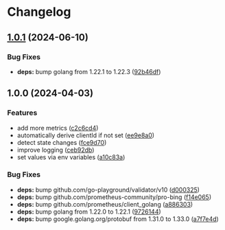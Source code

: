 # Changelog

## [1.0.1](https://github.com/soerenschneider/device-stalker/compare/v1.0.0...v1.0.1) (2024-06-10)


### Bug Fixes

* **deps:** bump golang from 1.22.1 to 1.22.3 ([92b46df](https://github.com/soerenschneider/device-stalker/commit/92b46df016fa48c0a67190b8f8b5d37e5c012a2b))

## 1.0.0 (2024-04-03)


### Features

* add more metrics ([c2c6cd4](https://github.com/soerenschneider/device-stalker/commit/c2c6cd43792ef93bfdd040b4640821df111ba538))
* automatically derive clientId if not set ([ee9e8a0](https://github.com/soerenschneider/device-stalker/commit/ee9e8a05916e38ad2f66123c198d77b7590b63e0))
* detect state changes ([fce9d70](https://github.com/soerenschneider/device-stalker/commit/fce9d70622642dae9d6699743877c8003e4e9f47))
* improve logging ([ceb92db](https://github.com/soerenschneider/device-stalker/commit/ceb92db77b1103346ce7602d637c829e205dc38a))
* set values via env variables ([a10c83a](https://github.com/soerenschneider/device-stalker/commit/a10c83a5baa17238ad4d487082d995f2943edbdd))


### Bug Fixes

* **deps:** bump github.com/go-playground/validator/v10 ([d000325](https://github.com/soerenschneider/device-stalker/commit/d00032548436bb92c48cef1c6d07327e6f6b7e14))
* **deps:** bump github.com/prometheus-community/pro-bing ([f14e065](https://github.com/soerenschneider/device-stalker/commit/f14e065b5a6ab238048cfebd19d5fd0ebba390c6))
* **deps:** bump github.com/prometheus/client_golang ([a886303](https://github.com/soerenschneider/device-stalker/commit/a886303bc457f5f1a4aad37fc512106dd06d74f6))
* **deps:** bump golang from 1.22.0 to 1.22.1 ([9726144](https://github.com/soerenschneider/device-stalker/commit/9726144c57e140a94b8e8eb4d57f9f9be6439beb))
* **deps:** bump google.golang.org/protobuf from 1.31.0 to 1.33.0 ([a7f7e4d](https://github.com/soerenschneider/device-stalker/commit/a7f7e4d8292c79b0e504c8c1b0b9e489bd9c4db7))
